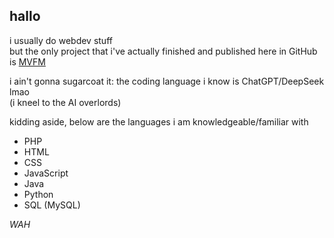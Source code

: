 ## hallo

i usually do webdev stuff</br>
but the only project that i've actually finished and published here in GitHub is [MVFM](https://github.com/CACabusas/MVFM)

i ain't gonna sugarcoat it: the coding language i know is ChatGPT/DeepSeek lmao</br>
(i kneel to the AI overlords)

kidding aside, below are the languages i am knowledgeable/familiar with
- PHP
- HTML
- CSS
- JavaScript
- Java
- Python
- SQL (MySQL)

_WAH_
